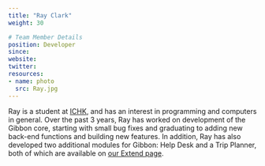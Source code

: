 ```yaml
---
title: "Ray Clark"
weight: 30

# Team Member Details
position: Developer
since: 
website: 
twitter: 
resources:
- name: photo
  src: Ray.jpg
---
```


Ray is a student at [ICHK](https://www.ichk.edu.hk), and has an interest in programming and computers in general. Over the past 3 years, Ray has worked on development of the Gibbon core, starting with small bug fixes and graduating to adding new back-end functions and building new features. In addition, Ray has also developed two additional modules for Gibbon: Help Desk and a Trip Planner, both of which are available on [our Extend page](https://gibbonedu.org/extend/).
